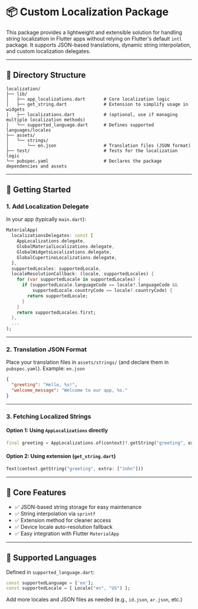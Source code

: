 # 📦 Custom Localization Package

This package provides a lightweight and extensible solution for handling string localization in Flutter apps without relying on Flutter's default `intl` package. It supports JSON-based translations, dynamic string interpolation, and custom localization delegates.

---

## 📁 Directory Structure

```
localization/
├── lib/
│   ├── app_localizations.dart       # Core localization logic
│   ├── get_string.dart              # Extension to simplify usage in widgets
│   ├── localizations.dart           # (optional, use if managing multiple localization methods)
│   └── supported_language.dart      # Defines supported languages/locales
├── assets/
│   └── strings/
│       └── en.json                  # Translation files (JSON format)
├── test/                            # Tests for the localization logic
└── pubspec.yaml                     # Declares the package dependencies and assets
```

---

## 🚀 Getting Started

### 1. Add Localization Delegate

In your app (typically `main.dart`):

```dart
MaterialApp(
  localizationsDelegates: const [
    AppLocalizations.delegate,
    GlobalMaterialLocalizations.delegate,
    GlobalWidgetsLocalizations.delegate,
    GlobalCupertinoLocalizations.delegate,
  ],
  supportedLocales: supportedLocale,
  localeResolutionCallback: (locale, supportedLocales) {
    for (var supportedLocale in supportedLocales) {
      if (supportedLocale.languageCode == locale?.languageCode &&
          supportedLocale.countryCode == locale?.countryCode) {
        return supportedLocale;
      }
    }
    return supportedLocales.first;
  },
  ...
);
```

---

### 2. Translation JSON Format

Place your translation files in `assets/strings/` (and declare them in `pubspec.yaml`).
Example: `en.json`

```json
{
  "greeting": "Hello, %s!",
  "welcome_message": "Welcome to our app, %s."
}
```

---

### 3. Fetching Localized Strings

#### Option 1: Using `AppLocalizations` directly

```dart
final greeting = AppLocalizations.of(context)?.getString("greeting", extra: ["John"]);
```

#### Option 2: Using extension (`get_string.dart`)

```dart
Text(context.getString("greeting", extra: ["John"]))
```

---

## 📌 Core Features

* ✅ JSON-based string storage for easy maintenance
* ✅ String interpolation via `sprintf`
* ✅ Extension method for cleaner access
* ✅ Device locale auto-resolution fallback
* ✅ Easy integration with Flutter `MaterialApp`

---

## 🔧 Supported Languages

Defined in `supported_language.dart`:

```dart
const supportedLanguage = ['en'];
const supportedLocale = [ Locale("en", "US") ];
```

Add more locales and JSON files as needed (e.g., `id.json`, `ar.json`, etc.)